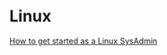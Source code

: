 # Linux

[How to get started as a Linux SysAdmin](https://reddit.com/r/linuxadmin/comments/2s924h/how_did_you_get_your_start/cnnw1ma)
